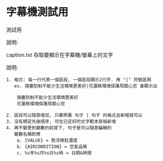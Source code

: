 # 字幕機測試用
測試用

說明:

caption.txt 存取要顯示在字幕機/螢幕上的文字
 
  說明:
  
    1. 格式: 每一行代表一個區段, 一個區段顯示2行字. 用 "|" 符號區隔
       ex. 揚塵防制不能少生活環境更美好|花蓮縣環境保護局關心您 會顯示出
       
        揚塵防制不能少生活環境更美好
        花蓮縣環境保護局關心您
        
    2. 區段可以隨意增加, 只要照著 句子 | 句子 的格式去新增就可以
    3. 沒有規定先後順序, 可在已定好的文字範本穿插新增
    4. 再不變更到變數的前提下, 句子是可以隨意編輯的
       變數名稱對應
        a. {VALUE} = 懸浮微粒濃度
        b. {AIRCONDITION} = 空氣品質
        c. %s年%s月%s日%s時 = 日期&時間
  
  
  

